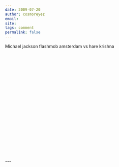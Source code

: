 ```yaml
---
date: 2009-07-20
author: cosmoreyez
email: 
site: 
tags: comment
permalink: false
---
```


<p>Michael jackson flashmob amsterdam vs hare krishna<br />
<object width="425" height="344"><param name="movie" value="http://www.youtube.com/v/wUckFuIwEd0&hl=en&fs=1&"></param><param name="allowFullScreen" value="true"></param><param name="allowscriptaccess" value="always"></param><embed src="http://www.youtube.com/v/wUckFuIwEd0&hl=en&fs=1&" type="application/x-shockwave-flash" allowscriptaccess="always" allowfullscreen="true" width="425" height="344"></embed></object>
</p>
---